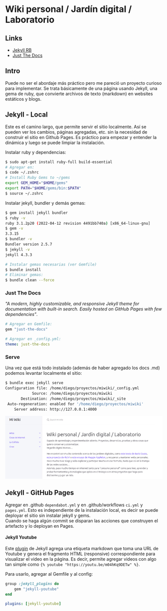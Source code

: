 # Wiki personal / Jardín digital / Laboratorio

## Links

- [Jekyll RB](https://jekyllrb.com/)
- [Just The Docs](https://just-the-docs.com/)

## Intro

Puede no ser el abordaje más práctico pero me pareció un proyecto curioso para implementar. Se trata básicamente de una página usando Jekyll, una gema de ruby, que convierte archivos de texto (markdown) en websites estáticos y blogs.

## Jekyll - Local

Este es el camino largo, que permite servir el sitio localmente. Así se pueden ver los cambios, páginas agregadas, etc. sin la necesidad de construir el sitio en Github Pages. Es práctico para empezar y entender la dinámica y luego se puede limpiar la instalación.

Instalar ruby y dependencias:

```bash
$ sudo apt-get install ruby-full build-essential
# Agregar en:
$ code ~/.zshrc
# Install Ruby Gems to ~/gems
export GEM_HOME="$HOME/gems"
export PATH="$HOME/gems/bin:$PATH"
$ source ~/.zshrc
```

Instalar jekyll, bundler y demás gemas:

```bash
$ gem install jekyll bundler
$ ruby -v
ruby 3.1.2p20 (2022-04-12 revision 4491bb740a) [x86_64-linux-gnu]
$ gem -v
3.3.15
$ bundler -v
Bundler version 2.5.7
$ jekyll -v
jekyll 4.3.3
```

```bash
# Instalar gemas necesarias (ver Gemfile)
$ bundle install
# Eliminar gemas:
$ bundle clean --force
```

### Just The Docs

_"A modern, highly customizable, and responsive Jekyll theme for documentation with built-in search. Easily hosted on GitHub Pages with few dependencies"_.

```ruby
# Agregar en Gemfile:
gem "just-the-docs"
```

```yml
# Agregar en _config.yml:
theme: just-the-docs
```

### Serve

Una vez que está todo instalado (además de haber agregado los docs .md) podemos levantar localmente el sitio:

```bash
$ bundle exec jekyll serve
Configuration file: /home/diego/proyectos/miwiki/_config.yml
            Source: /home/diego/proyectos/miwiki
       Destination: /home/diego/proyectos/miwiki/_site
 Auto-regeneration: enabled for '/home/diego/proyectos/miwiki'
    Server address: http://127.0.0.1:4000
```

![image](/assets/images/wiki_front.png)

## Jekyll - GitHub Pages

Agregar en .github `dependabot.yml` y en .github/workflows `ci.yml` y `pages.yml`. Esto es independiente de la instalación local, es decir se puede deployar el sitio sin instalar jekyll y gems.  
Cuando se haga algún commit se disparan las acciones que construyen el artefacto y lo deployan en Pages.

#### Jekyll Youtube

Este [plugin](https://github.com/dommmel/jekyll-youtube) de Jekyll agrega una etiqueta markdown que toma una URL de Youtube y genera el fragmento HTML (responsive) correspondiente para visualizar el video en la página. Es decir, permite agregar videos con algo tan simple como `{% youtube "https://youtu.be/m04hKq9DETw" %}`.

Para usarlo, agregar al Gemfile y al config:

```ruby
group :jekyll_plugins do
    gem "jekyll-youtube"
end
```

```yml
plugins: [jekyll-youtube]
```
